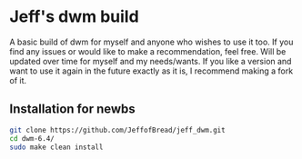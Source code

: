 # Jeff's dwm build

A basic build of dwm for myself and anyone who wishes to use it too. If you find any issues or would like to make a recommendation, feel free. Will be updated over time for myself and my needs/wants. If you like a version and want to use it again in the future exactly as it is, I recommend making a fork of it. 

## Installation for newbs

```bash
git clone https://github.com/JeffofBread/jeff_dwm.git
cd dwm-6.4/
sudo make clean install
```
